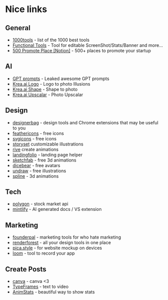 # Nice links

## General
- [1000tools](https://1000.tools) - list of the 1000 best tools
- [Functional Tools](https://functional.tools/) - Tool for editable ScreenShot/Stats/Banner and more...
- [500 Promote Place [Notion]](https://fringe-rotate-0b1.notion.site/500-places-to-promote-your-startup-ff3b013f710d4d37b9ba65fd9d1313f8) - 500+ places to promote your startup

## AI
- [GPT prompts](https://github.com/linexjlin/GPTs) - Leaked awesome GPT prompts
- [Krea.ai Logo](https://www.krea.ai/apps/image/logos) - Logo to photo Illusions
- [Krea.ai Shape](https://www.krea.ai/apps/image/realtime) - Shape to photo
- [Krea.ai Upscalar](https://www.krea.ai/apps/image/enhancer) - Photo Upscalar

## Design
- [designerbag](https://bento.me/designerbag) - design tools and Chrome extensions that may be useful to you
- [feathericons](https://feathericons.com/) - free icons
- [svgicons](http://svgicons.sparkk.fr/) - free icons
- [storyset](https://storyset.com/) customizable illustrations 
- [rive](https://rive.app/) create animations
- [landingfolio](https://www.landingfolio.com/) - landing page helper
- [sketchfab](https://sketchfab.com/tags/free) - free 3d animations
- [dicebear](https://www.dicebear.com/) - free avatars
- [undraw](https://undraw.co/illustrations) - free illustrations
- [spline](https://spline.design/) - 3d animations


## Tech
- [polygon](https://polygon.io/) - stock market api
- [mintlify](https://mintlify.com/) - AI generated docs / VS extension


## Marketing
- [founderpal](https://founderpal.ai/) - marketing tools for who hate marketing
- [renderforest](https://www.renderforest.com/) - all your design tools in one place
- [pica.style](https://pika.style/templates/macbook-mockup-template)  - for website mockup on devices
- [loom](https://www.loom.com) - tool to record your app


## Create Posts
- [canva](https://www.canva.com/) - canva <3
- [TypeFrames](https://www.typeframes.com) - text to video
- [AnimStats](https://www.animstats.com/) - beautiful way to show stats
